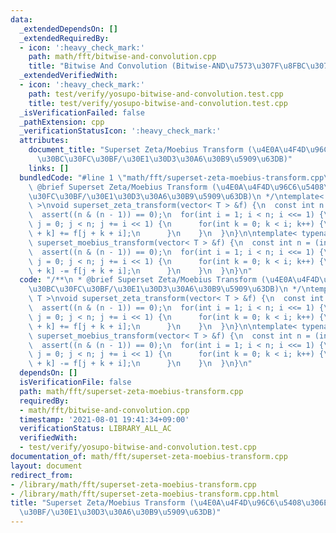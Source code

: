```yaml
---
data:
  _extendedDependsOn: []
  _extendedRequiredBy:
  - icon: ':heavy_check_mark:'
    path: math/fft/bitwise-and-convolution.cpp
    title: "Bitwise And Convolution (Bitwise-AND\u7573\u307F\u8FBC\u307F)"
  _extendedVerifiedWith:
  - icon: ':heavy_check_mark:'
    path: test/verify/yosupo-bitwise-and-convolution.test.cpp
    title: test/verify/yosupo-bitwise-and-convolution.test.cpp
  _isVerificationFailed: false
  _pathExtension: cpp
  _verificationStatusIcon: ':heavy_check_mark:'
  attributes:
    document_title: "Superset Zeta/Moebius Transform (\u4E0A\u4F4D\u96C6\u5408\u306E\
      \u30BC\u30FC\u30BF/\u30E1\u30D3\u30A6\u30B9\u5909\u63DB)"
    links: []
  bundledCode: "#line 1 \"math/fft/superset-zeta-moebius-transform.cpp\"\n/**\n *\
    \ @brief Superset Zeta/Moebius Transform (\u4E0A\u4F4D\u96C6\u5408\u306E\u30BC\
    \u30FC\u30BF/\u30E1\u30D3\u30A6\u30B9\u5909\u63DB)\n */\ntemplate< typename T\
    \ >\nvoid superset_zeta_transform(vector< T > &f) {\n  const int n = (int) f.size();\n\
    \  assert((n & (n - 1)) == 0);\n  for(int i = 1; i < n; i <<= 1) {\n    for(int\
    \ j = 0; j < n; j += i << 1) {\n      for(int k = 0; k < i; k++) {\n        f[j\
    \ + k] += f[j + k + i];\n      }\n    }\n  }\n}\n\ntemplate< typename T >\nvoid\
    \ superset_moebius_transform(vector< T > &f) {\n  const int n = (int) f.size();\n\
    \  assert((n & (n - 1)) == 0);\n  for(int i = 1; i < n; i <<= 1) {\n    for(int\
    \ j = 0; j < n; j += i << 1) {\n      for(int k = 0; k < i; k++) {\n        f[j\
    \ + k] -= f[j + k + i];\n      }\n    }\n  }\n}\n"
  code: "/**\n * @brief Superset Zeta/Moebius Transform (\u4E0A\u4F4D\u96C6\u5408\u306E\
    \u30BC\u30FC\u30BF/\u30E1\u30D3\u30A6\u30B9\u5909\u63DB)\n */\ntemplate< typename\
    \ T >\nvoid superset_zeta_transform(vector< T > &f) {\n  const int n = (int) f.size();\n\
    \  assert((n & (n - 1)) == 0);\n  for(int i = 1; i < n; i <<= 1) {\n    for(int\
    \ j = 0; j < n; j += i << 1) {\n      for(int k = 0; k < i; k++) {\n        f[j\
    \ + k] += f[j + k + i];\n      }\n    }\n  }\n}\n\ntemplate< typename T >\nvoid\
    \ superset_moebius_transform(vector< T > &f) {\n  const int n = (int) f.size();\n\
    \  assert((n & (n - 1)) == 0);\n  for(int i = 1; i < n; i <<= 1) {\n    for(int\
    \ j = 0; j < n; j += i << 1) {\n      for(int k = 0; k < i; k++) {\n        f[j\
    \ + k] -= f[j + k + i];\n      }\n    }\n  }\n}\n"
  dependsOn: []
  isVerificationFile: false
  path: math/fft/superset-zeta-moebius-transform.cpp
  requiredBy:
  - math/fft/bitwise-and-convolution.cpp
  timestamp: '2021-08-01 19:41:34+09:00'
  verificationStatus: LIBRARY_ALL_AC
  verifiedWith:
  - test/verify/yosupo-bitwise-and-convolution.test.cpp
documentation_of: math/fft/superset-zeta-moebius-transform.cpp
layout: document
redirect_from:
- /library/math/fft/superset-zeta-moebius-transform.cpp
- /library/math/fft/superset-zeta-moebius-transform.cpp.html
title: "Superset Zeta/Moebius Transform (\u4E0A\u4F4D\u96C6\u5408\u306E\u30BC\u30FC\
  \u30BF/\u30E1\u30D3\u30A6\u30B9\u5909\u63DB)"
---
```

